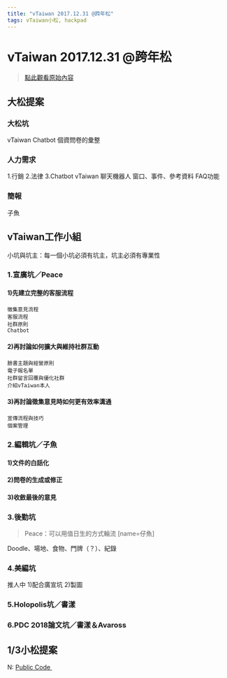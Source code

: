 ```yaml
---
title: "vTaiwan 2017.12.31 @跨年松"
tags: vTaiwan小松, hackpad
---
```


# vTaiwan 2017.12.31 @跨年松

> [點此觀看原始內容](https://g0v.hackpad.tw/bepOvQIP0i7)

## 大松提案

### 大松坑

vTaiwan Chatbot
個資問卷的彙整

### 人力需求

1.行銷
2.法律
3.Chatbot
vTaiwan 聊天機器人
窗口、事件、參考資料
FAQ功能

### 簡報

子魚

## vTaiwan工作小組

小坑與坑主：每一個小坑必須有坑主，坑主必須有專業性
### 1.宣廣坑／Peace

#### 1)先建立完整的客服流程

    徵集意見流程
    客服流程
    社群原則
    Chatbot
#### 2)再討論如何擴大與維持社群互動

    臉書主題與經營原則
    電子報名單
    社群留言回覆與優化社群
    介紹vTaiwan本人
#### 3)再討論徵集意見時如何更有效率溝通

    宣傳流程與技巧
    個案管理
### 2.編輯坑／子魚

#### 1)文件的白話化

#### 2)問卷的生成或修正

#### 3)收斂最後的意見


### 3.後勤坑

> Peace：可以用值日生的方式輪流
> [name=仔魚]

Doodle、場地、食物、門牌（？）、紀錄

### 4.美編坑

推人中
1)配合廣宣坑
2)製圖

### 5.Holopolis坑／書漾

### 6.PDC 2018論文坑／書漾＆Avaross



## 1/3小松提案

N: [Public Code ](https://g0v.hackpad.tw/MDDEWRPg0uX)


